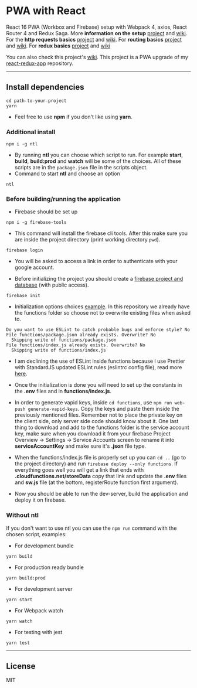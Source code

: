 # PWA with React

React 16 PWA (Workbox and Firebase) setup with Webpack 4, axios, React Router 4 and Redux Saga. More **information on the setup** [project](https://github.com/martin-corevski/react-basics) and [wiki](https://github.com/martin-corevski/react-basics/wiki/DIY-repository-setup). For the **http requests basics** [project](https://github.com/martin-corevski/react-basics-http) and [wiki](https://github.com/martin-corevski/react-basics-http/wiki/DIY-repository-setup). For **routing basics** [project](https://github.com/martin-corevski/react-basics-routing) and [wiki](https://github.com/martin-corevski/react-basics-routing/wiki/DIY-repository-setup). For **redux basics** [project](https://github.com/martin-corevski/react-basics-redux) and [wiki](https://github.com/martin-corevski/react-basics-redux/wiki/DIY-repository-setup)

You can also check this project's [wiki](https://github.com/martin-corevski/react-pwa/wiki/DIY-repository-setup).
This project is a PWA upgrade of my [react-redux-app](https://github.com/martin-corevski/react-redux-app) repository.

---
## Install dependencies

```
cd path-to-your-project
yarn
```

- Feel free to use **npm** if you don't like using **yarn**.

### Additional install

```
npm i -g ntl
```

- By running **ntl** you can choose which script to run. For example **start**, **build**, **build:prod** and **watch** will be some of the choices. All of these scripts are in the `package.json` file in the scripts object.
- Command to start **ntl** and choose an option
```
ntl
```
### Before building/running the application

- Firebase should be set up

```
npm i -g firebase-tools
```
- This command will install the firebase cli tools. After this make sure you are inside the project directory (print working directory `pwd`).

```
firebase login
```
- You will be asked to access a link in order to authenticate with your google account.

- Before initializing the project you should create a [firebase project and database](https://firebase.google.com/docs/?authuser=0) (with public access).
```
firebase init
```
- Initialization options choices [example](http://prntscr.com/jnbli0). In this repository we already have the functions folder so choose not to overwrite existing files when asked to.
```
Do you want to use ESLint to catch probable bugs and enforce style? No
File functions/package.json already exists. Overwrite? No
  Skipping write of functions/package.json
File functions/index.js already exists. Overwrite? No
  Skipping write of functions/index.js
```
- I am declining the use of ESLint inside functions because I use Prettier with StandardJS updated ESLint rules (eslintrc config file), read more [here](https://medium.com/@MartinCorevski/why-not-have-them-all-together-standard-js-with-prettier-and-eslint-fix-9a4d96ca0030).

- Once the initialization is done you will need to set up the constants in the **.env** files and in **functions/index.js**.
- In order to generate vapid keys, inside `cd functions`, use `npm run web-push generate-vapid-keys`. Copy the keys and paste them inside the previously mentioned files. Remember not to place the private key on the client side, only server side code should know about it. One last thing to download and add to the functions folder is the service account key, make sure when you download it from your firebase Project Overview -> Settings -> Service Accounts screen to rename it into **serviceAccountKey** and make sure it's **.json** file type.
- When the functions/index.js file is properly set up you can `cd ..` (go to the project directory) and run `firebase deploy --only functions`. If everything goes well you will get a link that ends with **.cloudfunctions.net/storeData** copy that link and update the **.env** files and **sw.js** file (at the bottom, registerRoute function first argument).

- Now you should be able to run the dev-server, build the application and deploy it on firebase.

### Without ntl

If you don't want to use ntl you can use the `npm run` command with the chosen script, examples:
- For development bundle
```
yarn build
```
- For production ready bundle
```
yarn build:prod
```
- For development server
```
yarn start
```
- For Webpack watch
```
yarn watch
```
- For testing with jest
```
yarn test
```
---
License
---

MIT

[//]: # (These are reference links used in the body of this note and get stripped out when the markdown processor does its job. There is no need to format nicely because it shouldn't be seen. Thanks SO - http://stackoverflow.com/questions/4823468/store-comments-in-markdown-syntax)

